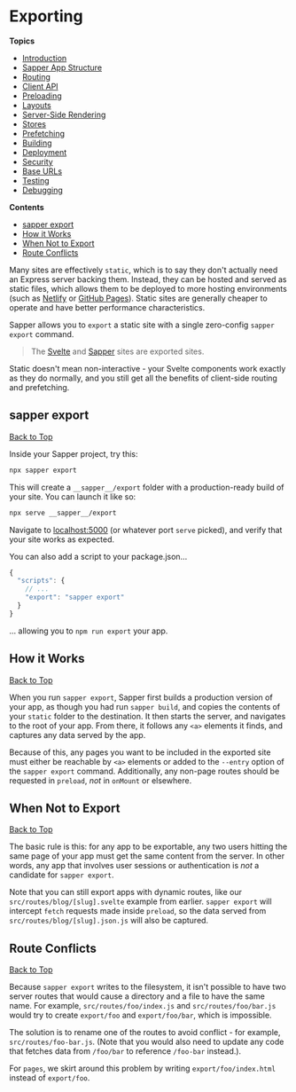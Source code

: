 # Exporting

**Topics**
* [Introduction](./readme.md)
* [Sapper App Structure](./01-sapper-app-structure.md)
* [Routing](./02-routing.md)
* [Client API](./03-client-api.md)
* [Preloading](./04-preloading.md)
* [Layouts](./05-layouts.md)
* [Server-Side Rendering](./06-server-side-rendering.md)
* [Stores](./07-stores.md)
* [Prefetching](./08-prefetching.md)
* [Building](./09-building.md)
* [Deployment](./11-deployment.md)
* [Security](./12-security.md)
* [Base URLs](./13-base-urls.md)
* [Testing](./14-testing.md)
* [Debugging](./15-debugging.md)

**Contents**
* [sapper export](#sapper-export)
* [How it Works](#how-it-works)
* [When Not to Export](#when-not-to-export)
* [Route Conflicts](#route-conflicts)

Many sites are effectively `static`, which is to say they don't actually need an Express server backing them. Instead, they can be hosted and served as static files, which allows them to be deployed to more hosting environments (such as [Netlify](https://www.netlify.com/) or [GitHub Pages](https://pages.github.com/)). Static sites are generally cheaper to operate and have better performance characteristics.

Sapper allows you to `export` a static site with a single zero-config `sapper export` command.

> The [Svelte](https://svelte.dev) and [Sapper](https://sapper.svelte.dev) sites are exported sites.

Static doesn't mean non-interactive - your Svelte components work exactly as they do normally, and you still get all the benefits of client-side routing and prefetching.

## sapper export
[Back to Top](#exporting)

Inside your Sapper project, try this:

```bash
npx sapper export
```

This will create a `__sapper__/export` folder with a production-ready build of your site. You can launch it like so:

```bash
npx serve __sapper__/export
```

Navigate to [localhost:5000](http://localhost:5000) (or whatever port `serve` picked), and verify that your site works as expected.

You can also add a script to your package.json...

```js
{
  "scripts": {
    // ...
    "export": "sapper export"
  }
}
```

... allowing you to `npm run export` your app.

## How it Works
[Back to Top](#exporting)

When you run `sapper export`, Sapper first builds a production version of your app, as though you had run `sapper build`, and copies the contents of your `static` folder to the destination. It then starts the server, and navigates to the root of your app. From there, it follows any `<a>` elements it finds, and captures any data served by the app.

Because of this, any pages you want to be included in the exported site must either be reachable by `<a>` elements or added to the `--entry` option of the `sapper export` command. Additionally, any non-page routes should be requested in `preload`, *not* in `onMount` or elsewhere.

## When Not to Export
[Back to Top](#exporting)

The basic rule is this: for any app to be exportable, any two users hitting the same page of your app must get the same content from the server. In other words, any app that involves user sessions or authentication is *not* a candidate for `sapper export`.

Note that you can still export apps with dynamic routes, like our `src/routes/blog/[slug].svelte` example from earlier. `sapper export` will intercept `fetch` requests made inside `preload`, so the data served from `src/routes/blog/[slug].json.js` will also be captured.

## Route Conflicts
[Back to Top](#exporting)

Because `sapper export` writes to the filesystem, it isn't possible to have two server routes that would cause a directory and a file to have the same name. For example, `src/routes/foo/index.js` and `src/routes/foo/bar.js` would try to create `export/foo` and `export/foo/bar`, which is impossible.

The solution is to rename one of the routes to avoid conflict - for example, `src/routes/foo-bar.js`. (Note that you would also need to update any code that fetches data from `/foo/bar` to reference `/foo-bar` instead.).

For `pages`, we skirt around this problem by writing `export/foo/index.html` instead of `export/foo`.
